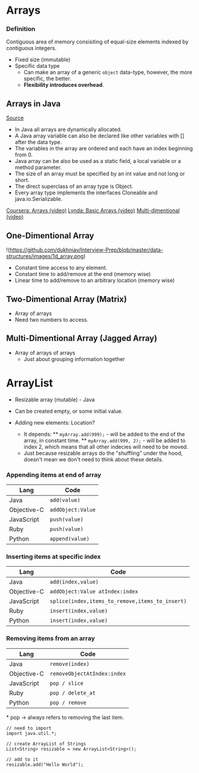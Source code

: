 # Arrays
### Definition
Contiguous area of memory consisiting of equal-size elements indexed by contiguous integers.

- Fixed size (immutable)
- Specific data type
   * Can make an array of a generic `object` data-type, however, the more specific, the better.
   * **Flexibility introduces overhead**.

## Arrays in Java 
[Source](https://www.geeksforgeeks.org/arrays-in-java/)

   - In Java all arrays are dynamically allocated.
   - A Java array variable can also be declared like other variables with [] after the data type.
   - The variables in the array are ordered and each have an index beginning from 0.
   - Java array can be also be used as a static field, a local variable or a method parameter.
   - The size of an array must be specified by an int value and not long or short.
   - The direct superclass of an array type is Object.
   - Every array type implements the interfaces Cloneable and java.io.Serializable.
   
[Coursera: Arrays (video)](https://www.coursera.org/learn/data-structures/lecture/OsBSF/arrays)
[Lynda: Basic Arrays (video)](https://archive.org/details/0102WhatYouShouldKnow/02_04-basicArrays.mp4)
[Multi-dimentional (video)](https://archive.org/details/0102WhatYouShouldKnow/02_05-multidimensionalArrays.mp4)

## One-Dimentional Array
!(https://github.com/dukhniav/Interview-Prep/blob/master/data-structures/images/1d_array.png)
- Constant time access to any element. 
- Constant time to add/remove at the end (memory wise)
- Linear time to add/remove to an arbitrary location (memory wise)

## Two-Dimentional Array (Matrix)
- Array of arrays
- Need two numbers to access.

## Multi-Dimentional Array (Jagged Array)
- Array of arrays of arrays
   * Just about grouping information together

# ArrayList
- Resizable array (mutable) - Java 
- Can be created empty, or some initial value.

- Adding new elements: Location?
   * It depends:
      ** `myArray.add(999);` - will be added to the end of the array, in constant time.
      ** `myArray.add(999, 2);` - will be added to index 2, which means that all other indecies will need to be moved.
   * Just because resizable arrays do the "shuffling" under the hood, doesn't mean we don't need to think about these details.

### Appending items at end of array
| Lang | Code |
| --- | --- |
| Java | `add(value)` |
| Objective-C | `addObject:Value` |
| JavaScript | `push(value)` |
| Ruby | `push(value)` |
| Python | `append(value)` |

### Inserting items at specific index
| Lang | Code |
| --- | --- |
| Java | `add(index,value)` |
| Objective-C | `addObject:Value atIndex:index` |
| JavaScript | `splice(index,items_to_remove,items_to_insert)` |
| Ruby | `insert(index,value)` |
| Python | `insert(index,value)` |

### Removing items from an array
| Lang | Code |
| --- | --- |
| Java | `remove(index)` |
| Objective-C | `removeObjectAtIndex:index` |
| JavaScript | `pop / slice` |
| Ruby | `pop / delete_at` |
| Python | `pop / remove` |
\* pop -> always refers to removing the last item.


```
// need to import
import java.util.*;

// create ArrayList of Strings
List<String> resizable = new ArrayList<String>();

// add to it
resizable.add("Hello World");
```


